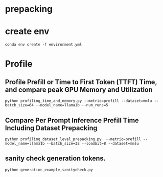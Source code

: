 # prepacking

# create env
```conda env create -f environment.yml```


# Profile


## Profile Prefill or Time to First Token (TTFT) Time, and compare peak GPU Memory and Utilization

```python profiling_time_and_memory.py --metric=prefill --dataset=mmlu --batch_size=64 --model_name=llama1b --num_runs=5```

## Compare Per Prompt Inference Prefill Time Including Dataset Prepacking

```python profiling_dataset_level_prepacking.py  --metric=prefill --model_name=llama1b --batch_size=32 --loadbit=8 --dataset=mmlu```

## sanity check generation tokens.

```python generation_example_sanitycheck.py```

